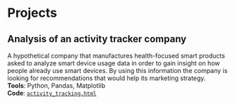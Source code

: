 # Projects
## Analysis of an activity tracker company
A hypothetical company that manufactures health-focused smart products asked to analyze smart device usage data in order to gain insight on how people already use smart devices. By using this information the company is looking for recommendations that would help its marketing strategy.  
**Tools**: Python, Pandas, Matplotlib  
**Code**: [`activity_tracking.html`](https://antonio-cln.github.io/Projects/activity_tracking.html) 
